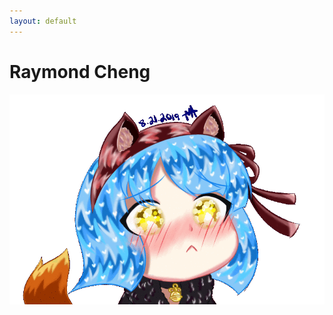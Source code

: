 ```yaml
---
layout: default
---
```


# Raymond Cheng

![sad_ari](https://raw.githubusercontent.com/raymondc1/raymondc1-github-page/master/images/sad_ari_gif_00.gif)
